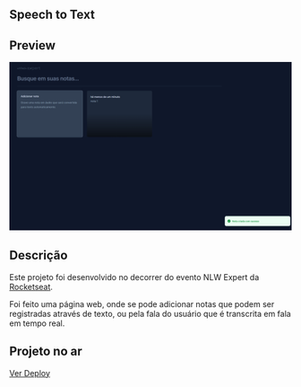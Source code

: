 ## Speech to Text

## Preview
<img src="./src/assets/preview.png">

## Descrição
<p> Este projeto foi desenvolvido no decorrer do evento NLW Expert da <a href="https://www.rocketseat.com.br/" target="_blank" rel="noopener noreferrer">Rocketseat</a>.  </p>
<p> Foi feito uma página web, onde se pode adicionar notas que podem ser registradas através de texto, ou pela fala do usuário que é transcrita em fala em tempo real.  </p>


## Projeto no ar
<a href="https://notes-expert-alpha.vercel.app/" target="_blank" rel="noopener noreferrer">Ver Deploy<a/>
